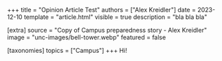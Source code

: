 +++
title = "Opinion Article Test"
authors = ["Alex Kreidler"]
date = 2023-12-10
template = "article.html"
visible = true
description = "bla bla bla"

[extra]
source = "Copy of Campus preparedness story - Alex Kreidler"
image = "unc-images/bell-tower.webp"
featured = false

[taxonomies]
topics = ["Campus"]
+++
Hi!
